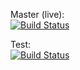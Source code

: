 Master (live):  
[![Build Status](https://travis-ci.org/forquare/hashbang0.com.svg?branch=master)](https://travis-ci.org/forquare/hashbang0.com)

Test:  
[![Build Status](https://travis-ci.org/forquare/hashbang0.com.svg?branch=test)](https://travis-ci.org/forquare/hashbang0.com)
